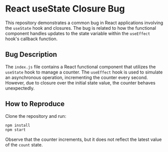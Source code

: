 # React useState Closure Bug
This repository demonstrates a common bug in React applications involving the `useState` hook and closures. The bug is related to how the functional component handles updates to the state variable within the `useEffect` hook's callback function.

## Bug Description
The `index.js` file contains a React functional component that utilizes the `useState` hook to manage a counter. The `useEffect` hook is used to simulate an asynchronous operation, incrementing the counter every second. However, due to closure over the initial state value, the counter behaves unexpectedly.

## How to Reproduce
Clone the repository and run:
```bash
npm install
npm start
```
Observe that the counter increments, but it does not reflect the latest value of the `count` state.